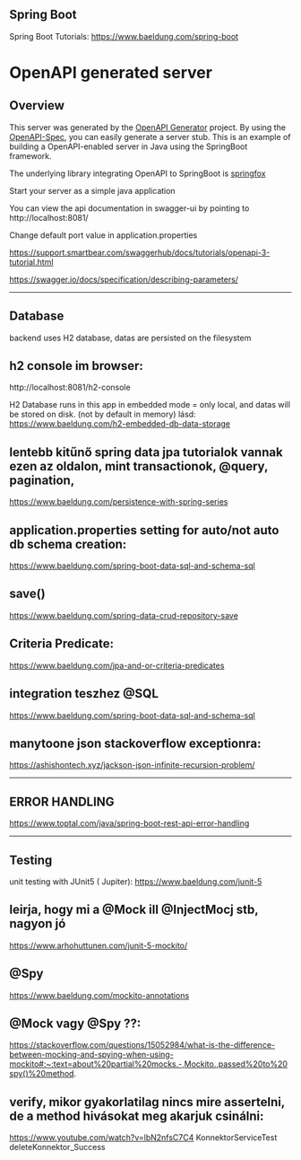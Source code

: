 ## Spring Boot

Spring Boot Tutorials:
https://www.baeldung.com/spring-boot

# OpenAPI generated server
## Overview  
This server was generated by the [OpenAPI Generator](https://openapi-generator.tech) project.
By using the [OpenAPI-Spec](https://openapis.org), you can easily generate a server stub.
This is an example of building a OpenAPI-enabled server in Java using the SpringBoot framework.

The underlying library integrating OpenAPI to SpringBoot is [springfox](https://github.com/springfox/springfox)

Start your server as a simple java application

You can view the api documentation in swagger-ui by pointing to  
http://localhost:8081/

Change default port value in application.properties

https://support.smartbear.com/swaggerhub/docs/tutorials/openapi-3-tutorial.html

https://swagger.io/docs/specification/describing-parameters/

---------------------------------------------------------------------------------------------------------
## Database

backend uses H2 database, datas are persisted on the filesystem

## h2 console im browser:
http://localhost:8081/h2-console

H2 Database runs in this app in embedded mode = only local, and datas will be stored on disk. (not by default in memory)
lásd: https://www.baeldung.com/h2-embedded-db-data-storage

## lentebb kitűnő spring data jpa tutorialok vannak ezen az oldalon, mint transactionok, @query, pagination, 
https://www.baeldung.com/persistence-with-spring-series

## application.properties setting for auto/not auto db schema creation:
https://www.baeldung.com/spring-boot-data-sql-and-schema-sql

## save()
https://www.baeldung.com/spring-data-crud-repository-save

## Criteria Predicate:
https://www.baeldung.com/jpa-and-or-criteria-predicates

## integration teszhez @SQL
https://www.baeldung.com/spring-boot-data-sql-and-schema-sql

## manytoone json stackoverflow exceptionra:
https://ashishontech.xyz/jackson-json-infinite-recursion-problem/

---------------------------------------------------------------------------------------------------------
## ERROR HANDLING 

https://www.toptal.com/java/spring-boot-rest-api-error-handling

---------------------------------------------------------------------------------------------------------
## Testing

unit testing with JUnit5 ( Jupiter): https://www.baeldung.com/junit-5

## leirja, hogy mi a @Mock ill @InjectMocj stb, nagyon jó
https://www.arhohuttunen.com/junit-5-mockito/

## @Spy
https://www.baeldung.com/mockito-annotations

## @Mock vagy @Spy ??:
https://stackoverflow.com/questions/15052984/what-is-the-difference-between-mocking-and-spying-when-using-mockito#:~:text=about%20partial%20mocks.-,Mockito.,passed%20to%20spy()%20method.

## verify, mikor gyakorlatilag nincs mire assertelni, de a method hivásokat meg akarjuk csinálni: 
https://www.youtube.com/watch?v=lbN2nfsC7C4
KonnektorServiceTest deleteKonnektor_Success



